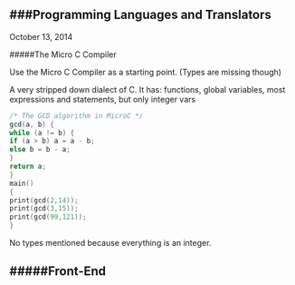 ###Programming Languages and Translators
---
October 13, 2014

#####The Micro C Compiler

Use the Micro C Compiler as a starting point. (Types are missing though)

A very stripped down dialect of C. It has: functions, global variables, most expressions and statements, but only integer vars

```c
/* The GCD algorithm in MicroC */
gcd(a, b) {
while (a != b) {
if (a > b) a = a - b;
else b = b - a;
}
return a;
}
main()
{
print(gcd(2,14));
print(gcd(3,15));
print(gcd(99,121));
}
```

No types mentioned because everything is an integer.

#####Front-End
---


